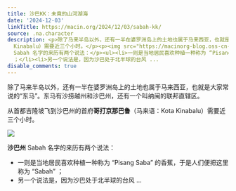 ```yaml
---
title: 沙巴KK：未竟的山河湖海
date: '2024-12-03'
linkTitle: https://macin.org/2024/12/03/sabah-kk/
source: .na.character
description: <p>除了马来半岛以外，还有一半在婆罗洲岛上的土地也属于马来西亚，也就是大家常说的“东马”。东马有沙捞越州和沙巴州，还有一个叫纳闽的联邦直辖区。</p><p>从首都吉隆坡飞到沙巴州的首府<strong>哥打京那巴鲁</strong>（马来语：Kota
  Kinabalu）需要近三个小时。</p><p><img src="https://macinorg-blog.oss-cn-chengdu.aliyuncs.com/blog/IMG_1219.webp?x-oss-process=style/wechat-mp"></p><p><strong>沙巴州</strong>
  Sabah 名字的来历有两个说法：</p><ul><li>一则是当地居民喜欢种植一种称为 “Pisang Saba” 的香蕉，于是人们便把这里称为 “Sabah”
  ；</li><li>另一个说法是，因为沙巴处于北半球的台风 ...
disable_comments: true
---
```

<p>除了马来半岛以外，还有一半在婆罗洲岛上的土地也属于马来西亚，也就是大家常说的“东马”。东马有沙捞越州和沙巴州，还有一个叫纳闽的联邦直辖区。</p><p>从首都吉隆坡飞到沙巴州的首府<strong>哥打京那巴鲁</strong>（马来语：Kota Kinabalu）需要近三个小时。</p><p><img src="https://macinorg-blog.oss-cn-chengdu.aliyuncs.com/blog/IMG_1219.webp?x-oss-process=style/wechat-mp"></p><p><strong>沙巴州</strong> Sabah 名字的来历有两个说法：</p><ul><li>一则是当地居民喜欢种植一种称为 “Pisang Saba” 的香蕉，于是人们便把这里称为 “Sabah” ；</li><li>另一个说法是，因为沙巴处于北半球的台风 ...
